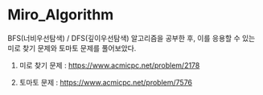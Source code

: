 # Miro_Algorithm

BFS(너비우선탐색) / DFS(깊이우선탐색) 알고리즘을 공부한 후, 이를 응용할 수 있는 미로 찾기 문제와 토마토 문제를 풀어보았다.

1. 미로 찾기 문제 : https://www.acmicpc.net/problem/2178 

2. 토마토 문제 : https://www.acmicpc.net/problem/7576
